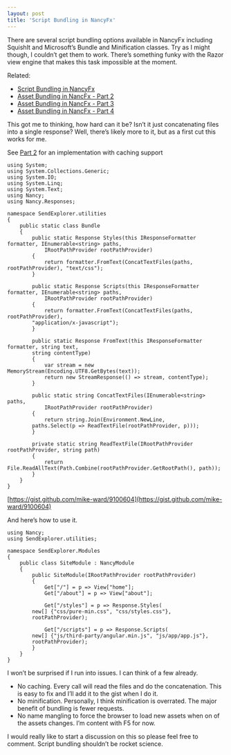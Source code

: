 ```yaml
---
layout: post
title: 'Script Bundling in NancyFx'
---
```

There are several script bundling options available in NancyFx including SquishIt and Microsoft’s Bundle and Minification classes. Try as I might though, I couldn’t get them to work. There’s something funky with the Razor view engine that makes this task impossible at the moment.

Related:

  * [Script Bundling in NancyFx](/blog/post/00906/script-bundling-in-nancyfx)
  * [Asset Bundling in NancFx - Part 2](/blog/post/00907/asset-bundling-in-nancyfx-ndash-part-2)
  * [Asset Bundling in NancFx - Part 3](/blog/post/00908/asset-bundling-in-nancyfx-part-3)
  * [Asset Bundling in NancFx - Part 4](/blog/post/00910/asset-bundling-in-nancyfx-part-4)

This got me to thinking, how hard can it be? Isn’t it just concatenating files into a single response? Well, there’s likely more to it, but as a first cut this works for me.

See [Part 2](/blog/post/00907/asset-bundling-in-nancyfx-ndash-part-2) for an implementation with caching support
    
    using System;
    using System.Collections.Generic;
    using System.IO;
    using System.Linq;
    using System.Text;
    using Nancy;
    using Nancy.Responses;
    
    namespace SendExplorer.utilities
    {
        public static class Bundle
        {
            public static Response Styles(this IResponseFormatter formatter, IEnumerable<string> paths, 
                IRootPathProvider rootPathProvider)
            {
                return formatter.FromText(ConcatTextFiles(paths, rootPathProvider), "text/css");
            }
    
            public static Response Scripts(this IResponseFormatter formatter, IEnumerable<string> paths, 
                IRootPathProvider rootPathProvider)
            {
                return formatter.FromText(ConcatTextFiles(paths, rootPathProvider), 
    		"application/x-javascript");
            }
    
            public static Response FromText(this IResponseFormatter formatter, string text, 
    		string contentType)
            {
                var stream = new MemoryStream(Encoding.UTF8.GetBytes(text));
                return new StreamResponse(() => stream, contentType);
            }
    
            public static string ConcatTextFiles(IEnumerable<string> paths, 
                IRootPathProvider rootPathProvider)
            {
                return string.Join(Environment.NewLine, 
    		paths.Select(p => ReadTextFile(rootPathProvider, p)));
            }
    
            private static string ReadTextFile(IRootPathProvider rootPathProvider, string path)
            {
                return File.ReadAllText(Path.Combine(rootPathProvider.GetRootPath(), path));
            }
        }
    }

[https://gist.github.com/mike-ward/9100604](https://gist.github.com/mike-ward/9100604)

And here’s how to use it.
    
    using Nancy;
    using SendExplorer.utilities;
    
    namespace SendExplorer.Modules
    {
        public class SiteModule : NancyModule
        {
            public SiteModule(IRootPathProvider rootPathProvider)
            {
                Get["/"] = p => View["home"];
                Get["/about"] = p => View["about"];
    
                Get["/styles"] = p => Response.Styles(
    		new[] {"css/pure-min.css", "css/styles.css"}, 
    		rootPathProvider);
    
                Get["/scripts"] = p => Response.Scripts(
    		new[] {"js/third-party/angular.min.js", "js/app/app.js"}, 
    		rootPathProvider);
            }
        }
    }

I won’t be surprised if I run into issues. I can think of a few already.

  * No caching. Every call will read the files and do the concatenation. This is easy to fix and I’ll add it to the gist when I do it. 
  * No minification. Personally, I think minification is overrated. The major benefit of bundling is fewer requests. 
  * No name mangling to force the browser to load new assets when on of the assets changes. I’m content with F5 for now.

I would really like to start a discussion on this so please feel free to comment. Script bundling shouldn’t be rocket science.
